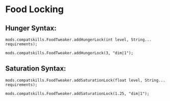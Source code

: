 # Food Locking


## Hunger Syntax:
```
mods.compatskills.FoodTweaker.addHungerLock(int level, String... requirements);

mods.compatskills.FoodTweaker.addHungerLock(3, "dim|1");
```

## Saturation Syntax:
```
mods.compatskills.FoodTweaker.addSaturationLock(float level, String... requirements);

mods.compatskills.FoodTweaker.addSaturationLock(1.25, "dim|1");
```